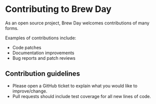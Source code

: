 # Contributing to Brew Day

As an open source project, Brew Day welcomes contributions of many forms.

Examples of contributions include:

* Code patches
* Documentation improvements
* Bug reports and patch reviews

## Contribution guidelines

- Please open a GitHub ticket to explain what you would like to improve/change.
- Pull requests should include test coverage for all new lines of code.
